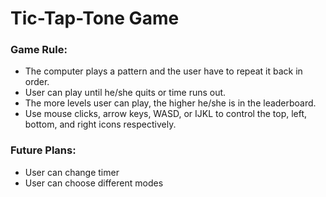 # Tic-Tap-Tone Game

### Game Rule:
- The computer plays a pattern and the user have to repeat it back in order.
- User can play until he/she quits or time runs out.
- The more levels user can play, the higher he/she is in the leaderboard.
- Use mouse clicks, arrow keys, WASD, or IJKL to control the top, left, bottom, and right icons respectively.

### Future Plans:
- User can change timer
- User can choose different modes

